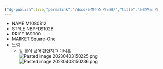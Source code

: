 ```yaml
---
{"dg-publish":true,"permalink":"/docs/뉴발란스 러닝화/","title":"뉴발란스 러닝화","tags":["뽐뿌"]}
---
```


- NAME M1080B12
- STYLE NBPFDS102B
- PRICE 169000
- MARKET Square-One
- 느낌
	- 발 볼이 넓어 편안하고 가벼움.  
![Pasted image 20230403150225.png](/img/user/docs/assets/Pasted%20image%2020230403150225.png)  
![Pasted image 20230403150236.png](/img/user/docs/assets/Pasted%20image%2020230403150236.png)
